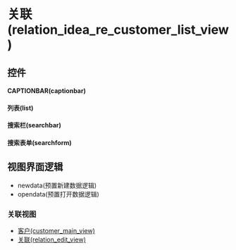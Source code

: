 # 关联(relation_idea_re_customer_list_view)  <!-- {docsify-ignore-all} -->



## 控件
#### CAPTIONBAR(captionbar)
#### 列表(list)
#### 搜索栏(searchbar)
#### 搜索表单(searchform)

## 视图界面逻辑
  * newdata(预置新建数据逻辑)
  * opendata(预置打开数据逻辑)


### 关联视图
  * [客户(customer_main_view)](app/view/customer_main_view)
  * [关联(relation_edit_view)](app/view/relation_edit_view)

<script>
 const { createApp } = Vue
  createApp({
    data() {
      return {

      }
    }
  }).use(ElementPlus).mount('#app')
</script>